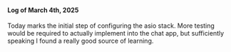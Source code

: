#### Log of March 4th, 2025
Today marks the initial step of configuring the asio stack. More testing would be required to actually implement into the chat app, but sufficiently speaking I found a really good source of learning.